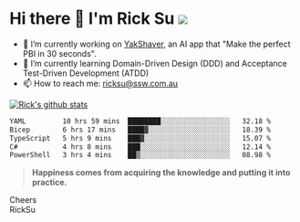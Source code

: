 # Hi there 👋 I'm Rick Su ![](https://komarev.com/ghpvc/?username=ricksu978)
<!--
**ricksu978/ricksu978** is a ✨ _special_ ✨ repository because its `README.md` (this file) appears on your GitHub profile.

Here are some ideas to get you started:
-->
- 🔭 I’m currently working on [YakShaver](https://yakshaver.ai/), an AI app that "Make the perfect PBI in 30 seconds".
- 🌱 I’m currently learning Domain-Driven Design (DDD) and Acceptance Test-Driven Development (ATDD)
- 📫 How to reach me: ricksu@ssw.com.au
<!--
- 👯 I’m looking to collaborate on ...
- 🤔 I’m looking for help with ...
- 💬 Ask me about ...
-->
<!--
- 😄 Pronouns: ...
- ⚡ Fun fact: ...
-->
[![Rick's github stats](https://github-readme-stats.vercel.app/api?username=ricksu978&theme=dark)](https://github.com/ricksu978/ricksu978)

<!--START_SECTION:waka-->

```txt
YAML         10 hrs 59 mins  ████████░░░░░░░░░░░░░░░░░   32.18 %
Bicep        6 hrs 17 mins   ████▓░░░░░░░░░░░░░░░░░░░░   18.39 %
TypeScript   5 hrs 9 mins    ███▓░░░░░░░░░░░░░░░░░░░░░   15.07 %
C#           4 hrs 8 mins    ███░░░░░░░░░░░░░░░░░░░░░░   12.14 %
PowerShell   3 hrs 4 mins    ██▒░░░░░░░░░░░░░░░░░░░░░░   08.98 %
```

<!--END_SECTION:waka-->

> **Happiness comes from acquiring the knowledge and putting it into practice.**

Cheers  
RickSu 
